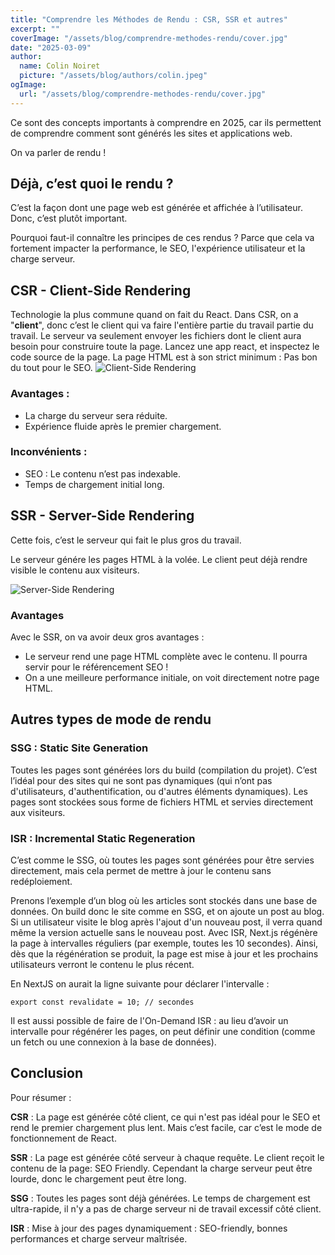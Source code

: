 ```yaml
---
title: "Comprendre les Méthodes de Rendu : CSR, SSR et autres"
excerpt: ""
coverImage: "/assets/blog/comprendre-methodes-rendu/cover.jpg"
date: "2025-03-09"
author:
  name: Colin Noiret
  picture: "/assets/blog/authors/colin.jpeg"
ogImage:
  url: "/assets/blog/comprendre-methodes-rendu/cover.jpg"
---
```


Ce sont des concepts importants à comprendre en 2025, car ils permettent de comprendre comment sont générés les sites et applications web.

On va parler de rendu !

## Déjà, c’est quoi le rendu ?

C’est la façon dont une page web est générée et affichée à l’utilisateur. Donc, c’est plutôt important.

Pourquoi faut-il connaître les principes de ces rendus ?
Parce que cela va fortement impacter la performance, le SEO, l'expérience utilisateur et la charge serveur.

## CSR - Client-Side Rendering

Technologie la plus commune quand on fait du React. Dans CSR, on a "**client**", donc c’est le client qui va faire l'entière partie du travail partie du travail. Le serveur va seulement envoyer les fichiers dont le client aura besoin pour construire toute la page. Lancez une app react, et inspectez le code source de la page. La page HTML est à son strict minimum : Pas bon du tout pour le SEO.
![Client-Side Rendering](/assets/blog/comprendre-methodes-rendu/CSR.png)

### Avantages :

- La charge du serveur sera réduite.
- Expérience fluide après le premier chargement.

### Inconvénients :

- SEO : Le contenu n’est pas indexable.
- Temps de chargement initial long.

## SSR - Server-Side Rendering

Cette fois, c’est le serveur qui fait le plus gros du travail.

Le serveur génére les pages HTML à la volée. Le client peut déjà rendre visible le contenu aux visiteurs.

![Server-Side Rendering](/assets/blog/comprendre-methodes-rendu/SSR.png)

### Avantages

Avec le SSR, on va avoir deux gros avantages :

- Le serveur rend une page HTML complète avec le contenu. Il pourra servir pour le référencement SEO !
- On a une meilleure performance initiale, on voit directement notre page HTML.

## Autres types de mode de rendu

### SSG : Static Site Generation

Toutes les pages sont générées lors du build (compilation du projet). C’est l’idéal pour des sites qui ne sont pas dynamiques (qui n’ont pas d'utilisateurs, d'authentification, ou d'autres éléments dynamiques). Les pages sont stockées sous forme de fichiers HTML et servies directement aux visiteurs.

### ISR : Incremental Static Regeneration

C’est comme le SSG, où toutes les pages sont générées pour être servies directement, mais cela permet de mettre à jour le contenu sans redéploiement.

Prenons l’exemple d’un blog où les articles sont stockés dans une base de données. On build donc le site comme en SSG, et on ajoute un post au blog. Si un utilisateur visite le blog après l'ajout d'un nouveau post, il verra quand même la version actuelle sans le nouveau post. Avec ISR, Next.js régénère la page à intervalles réguliers (par exemple, toutes les 10 secondes). Ainsi, dès que la régénération se produit, la page est mise à jour et les prochains utilisateurs verront le contenu le plus récent.

En NextJS on aurait la ligne suivante pour déclarer l'intervalle :

`export const revalidate = 10; // secondes`

Il est aussi possible de faire de l'On-Demand ISR : au lieu d’avoir un intervalle pour régénérer les pages, on peut définir une condition (comme un fetch ou une connexion à la base de données).

## Conclusion

Pour résumer :

**CSR** : La page est générée côté client, ce qui n'est pas idéal pour le SEO et rend le premier chargement plus lent. Mais c’est facile, car c’est le mode de fonctionnement de React.

**SSR** : La page est générée côté serveur à chaque requête. Le client reçoit le contenu de la page: SEO Friendly. Cependant la charge serveur peut être lourde, donc le chargement peut être long.

**SSG** : Toutes les pages sont déjà générées. Le temps de chargement est ultra-rapide, il n'y a pas de charge serveur ni de travail excessif côté client.

**ISR** : Mise à jour des pages dynamiquement : SEO-friendly, bonnes performances et charge serveur maîtrisée.
